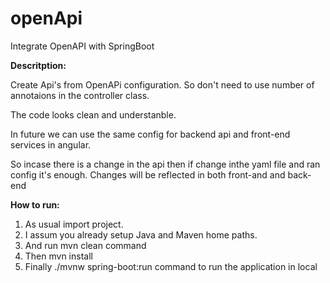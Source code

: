 # openApi
Integrate OpenAPI with SpringBoot

**Descritption:**

Create Api's from OpenAPi configuration. So don't need to use number of annotaions in the controller class.

The code looks clean and understanble.

In future we can use the same config for backend api and front-end services in angular. 

So incase there is a change in the api then if change inthe yaml file and ran config it's enough. Changes will be reflected in both front-and and back-end


**How to run:**

1. As usual import project.
2. I assum you already setup Java and Maven home paths.
3. And run mvn clean command
4. Then mvn install
5. Finally ./mvnw spring-boot:run command to run the application in local

